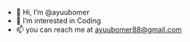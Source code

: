 - 👋 Hi, I’m @ayuubomer
- 👀 I’m interested in Coding
- 📫 you can reach me at ayuubomer88@gmail.com

<!---
ayuubomer/ayuubomer is a ✨ special ✨ repository because its `README.md` (this file) appears on your GitHub profile.
You can click the Preview link to take a look at your changes.
--->
